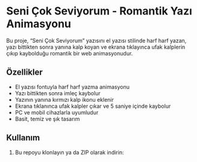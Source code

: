 # Seni Çok Seviyorum - Romantik Yazı Animasyonu

Bu proje, “Seni Çok Seviyorum” yazısını el yazısı stilinde harf harf yazan, yazı bittikten sonra yanına kalp koyan ve ekrana tıklayınca ufak kalplerin çıkıp kaybolduğu romantik bir web animasyonudur.

## Özellikler

- El yazısı fontuyla harf harf yazma animasyonu
- Yazı bittikten sonra imleç kaybolur
- Yazının yanına kırmızı kalp ikonu eklenir
- Ekrana tıklanınca ufak kalpler çıkar ve 5 saniye içinde kaybolur
- PC ve mobil cihazlarla uyumludur
- Basit, temiz ve şık tasarım

## Kullanım

1. Bu repoyu klonlayın ya da ZIP olarak indirin:
